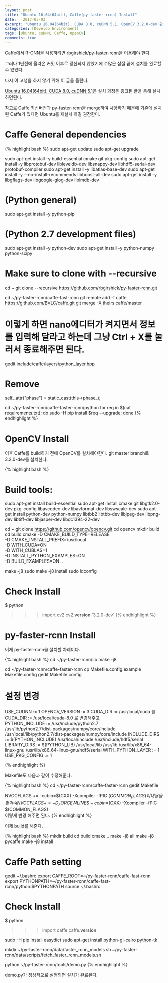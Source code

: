 ```yaml
---
layout: post
title: "Ubuntu 16.04(64bit), Caffe(py-faster-rcnn) Install"
date:   2017-03-03
excerpt: "Ubuntu 16.04(64bit), CUDA 8.0, cuDNN 5.1, OpenCV 3.2.0-dev 환경에서 Caffe로 Faster R-CNN을 사용할 수 있도록 하는 설치 방법이다."
categories: [Develop Environment]
tags: [Ubuntu, cuDNN, Caffe, OpenCV]
comments: true
---
```


Caffe에서 R-CNN을 사용하려면 [rbgirshick/py-faster-rcnn]을 이용해야 한다.

그러나 1년전에 올라온 커밋 이후로 갱신되지 않았기에 수많은 삽질 끝에 설치를 완료할 수 있었다.

다시 이 고생을 하지 않기 위해 이 글을 올린다.

[Ubuntu 16.04(64bit), CUDA 8.0, cuDNN 5.1]은 설치 과정은 링크된 글을 통해 설치하면된다.

참고로 Caffe 최신버전과 py-faster-rcnn을 merge하여 사용하기 때문에 기존에 설치된 Caffe가 있다면 Ubuntu를 재설치 하길 권장한다.

# Caffe General dependencies

{% highlight bash %}
sudo apt-get update
sudo apt-get upgrade

sudo apt-get install -y build-essential cmake git pkg-config
sudo apt-get install -y libprotobuf-dev libleveldb-dev libsnappy-dev libhdf5-serial-dev protobuf-compiler
sudo apt-get install -y libatlas-base-dev 
sudo apt-get install -y --no-install-recommends libboost-all-dev
sudo apt-get install -y libgflags-dev libgoogle-glog-dev liblmdb-dev

# (Python general)
sudo apt-get install -y python-pip

# (Python 2.7 development files)
sudo apt-get install -y python-dev
sudo apt-get install -y python-numpy python-scipy

# Make sure to clone with --recursive
cd ~
git clone --recursive https://github.com/rbgirshick/py-faster-rcnn.git

cd ~/py-faster-rcnn/caffe-fast-rcnn
git remote add -f caffe https://github.com/BVLC/caffe.git
git merge -X theirs caffe/master
# 이렇게 하면 nano에디터가 켜지면서 정보를 입력해 달라고 하는데 그냥 Ctrl + X를 눌러서 종료해주면 된다.

gedit include/caffe/layers/python_layer.hpp

# Remove
self_.attr("phase") = static_cast<int>(this->phase_);

cd ~/py-faster-rcnn/caffe-faster-rcnn/python
for req in $(cat requirements.txt); do sudo -H pip install $req --upgrade; done
{% endhighlight %}

# OpenCV Install

이후 Caffe를 build하기 전에 OpenCV를 설치해야한다. git master branch로 3.2.0-dev를 설치한다.

{% highlight bash %}
# Build tools:
sudo apt-get install build-essential
sudo apt-get install cmake git libgtk2.0-dev pkg-config libavcodec-dev libavformat-dev libswscale-dev
sudo apt-get install python-dev python-numpy libtbb2 libtbb-dev libjpeg-dev libpng-dev libtiff-dev libjasper-dev libdc1394-22-dev

cd ~
git clone https://github.com/opencv/opencv.git
cd opencv
mkdir build
cd build
cmake -D CMAKE_BUILD_TYPE=RELEASE \
  -D CMAKE_INSTALL_PREFIX=/usr/local \
  -D WITH_CUDA=ON \
  -D WITH_CUBLAS=1 \
  -D INSTALL_PYTHON_EXAMPLES=ON \
  -D BUILD_EXAMPLES=ON ..

make -j8
sudo make -j8 install
sudo ldconfig

# Check Install
$ python
>>> import cv2
>>> cv2.__version__
'3.2.0-dev'
{% endhighlight %}

# py-faster-rcnn Install

이제 py-faster-rcnn을 설치할 차례이다.

{% highlight bash %}
cd ~/py-faster-rcnn/lib
make -j8

cd ~/py-faster-rcnn/caffe-faster-rcnn
cp Makefile.config.example Makefile.config
gedit Makefile.config

# 설정 변경
USE_CUDNN := 1
OPENCV_VERSION := 3
CUDA_DIR := /usr/local/cuda 를  
CUDA_DIR := /usr/local/cuda-8.0 로 변경해주고  
PYTHON_INCLUDE := /usr/include/python2.7 \
                /usr/lib/python2.7/dist-packages/numpy/core/include \
                /usr/local/lib/python2.7/dist-packages/numpy/core/include
INCLUDE_DIRS := $(PYTHON_INCLUDE) /usr/local/include /usr/include/hdf5/serial  
LIBRARY_DIRS := $(PYTHON_LIB) /usr/local/lib /usr/lib /usr/lib/x86_64-linux-gnu /usr/lib/x86_64-linux-gnu/hdf5/serial
WITH_PYTHON_LAYER := 1
USE_PKG_CONFIG := 1

{% endhighlight %}

Makefile도 다음과 같이 수정해준다.

{% highlight bash %}
cd ~/py-faster-rcnn/caffe-faster-rcnn
gedit Makefile

NVCCFLAGS += -ccbin=$(CXX) -Xcompiler -fPIC $(COMMON_FLAGS)  
이 내용을 찾아서  
NVCCFLAGS += -D_FORCE_INLINES -ccbin=$(CXX) -Xcompiler -fPIC $(COMMON_FLAGS)  
이렇게 변경 해주면 된다.
{% endhighlight %}

이제 build를 해준다.

{% highlight bash %}
mkdir build
cd build
cmake ..
make -j8 all
make -j8 pycaffe
make -j8 install

# Caffe Path setting
gedit ~/.bashrc
export CAFFE_ROOT=~/py-faster-rcnn/caffe-fast-rcnn
export PYTHONPATH=~/py-faster-rcnn/caffe-fast-rcnn/python:$PYTHONPATH
source ~/.bashrc

# Check Install
$ python
>>> import caffe
>>> caffe.__version__

sudo -H pip install easydict
sudo apt-get install python-gi-cairo python-tk

mkdir ~/py-faster-rcnn/data/faster_rcnn_models
sh ~/py-faster-rcnn/data/scripts/fetch_faster_rcnn_models.sh

python ~/py-faster-rcnn/tools/demo.py
{% endhighlight %}

demo.py가 정상적으로 실행되면 설치가 완료된다.

[rbgirshick/py-faster-rcnn]: https://github.com/rbgirshick/py-faster-rcnn
[Ubuntu 16.04(64bit), CUDA 8.0, cuDNN 5.1]: https://yunsangq.github.io/articles/2017-02/Ubuntu-16.04(64bit),-CUDA-8.0,-cuDNN-5.1-Install
